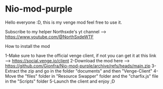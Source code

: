 # Nio-mod-purple
Hello everyone :D, this is my venge mod feel free to use it.

Subscribe to my helper Northsxde's yt channel --> https://www.youtube.com/@NorthSxdeWTF

How to install the mod

1-Make sure to have the official venge client, if not you can get it at this link --> https://social.venge.io/client
2-Download the mod here --> https://github.com/Gionfra/Nio-mod-purple/archive/refs/heads/main.zip
3-Extract the zip and go in the folder "documents" and then "Venge-Client"
4-Move the "files" folder in "Resource Swapper" folder and the "charfix.js" file in the "Scripts" folder
5-Launch the client and enjoy ;D
